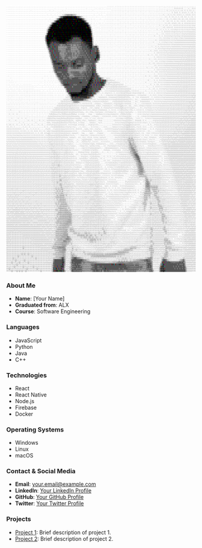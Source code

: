 <div class="content">
  <div id="displayImage">
    <img src="o.svg">
  </div>

  <div id="textContent">
   <h3>About Me</h3>
    <ul>
      <li><strong>Name</strong>: [Your Name]</li>
      <li><strong>Graduated from</strong>: ALX</li>
      <li><strong>Course</strong>: Software Engineering</li>
    </ul>

   <h3>Languages</h3>
      <ul>
        <li>JavaScript</li>
        <li>Python</li>
        <li>Java</li>
        <li>C++</li>
      </ul>

  <h3>Technologies</h3>
    <ul>
      <li>React</li>
      <li>React Native</li>
      <li>Node.js</li>
      <li>Firebase</li>
      <li>Docker</li>
    </ul>

  <h3>Operating Systems</h3>
    <ul>
      <li>Windows</li>
      <li>Linux</li>
      <li>macOS</li>
    </ul>

  <h3>Contact & Social Media</h3>
    <ul>
      <li><strong>Email</strong>: <a href="mailto:your.email@example.com">your.email@example.com</a></li>
      <li><strong>LinkedIn</strong>: <a href="https://www.linkedin.com/in/yourprofile">Your LinkedIn Profile</a></li>
      <li><strong>GitHub</strong>: <a href="https://github.com/yourusername">Your GitHub Profile</a></li>
      <li><strong>Twitter</strong>: <a href="https://twitter.com/yourusername">Your Twitter Profile</a></li>
    </ul>

  <h3>Projects</h3>
    <ul>
      <li><a href="https://github.com/yourusername/project1">Project 1</a>: Brief description of project 1.</li>
      <li><a href="https://github.com/yourusername/project2">Project 2</a>: Brief description of project 2.</li>
    </ul>
  </div>
</div>

<style>
  .bodyContent {
    display: grid;
    grid-template-columns: 50% 50%;
  }
</style>
